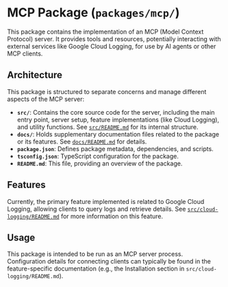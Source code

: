 # MCP Package (`packages/mcp/`)

This package contains the implementation of an MCP (Model Context Protocol) server. It provides tools and resources, potentially interacting with external services like Google Cloud Logging, for use by AI agents or other MCP clients.

## Architecture

This package is structured to separate concerns and manage different aspects of the MCP server:

-   **`src/`**: Contains the core source code for the server, including the main entry point, server setup, feature implementations (like Cloud Logging), and utility functions. See [`src/README.md`](./src/README.md) for its internal structure.
-   **`docs/`**: Holds supplementary documentation files related to the package or its features. See [`docs/README.md`](./docs/README.md) for details.
-   **`package.json`**: Defines package metadata, dependencies, and scripts.
-   **`tsconfig.json`**: TypeScript configuration for the package.
-   **`README.md`**: This file, providing an overview of the package.

## Features

Currently, the primary feature implemented is related to Google Cloud Logging, allowing clients to query logs and retrieve details. See [`src/cloud-logging/README.md`](./src/cloud-logging/README.md) for more information on this feature.

## Usage

This package is intended to be run as an MCP server process. Configuration details for connecting clients can typically be found in the feature-specific documentation (e.g., the Installation section in `src/cloud-logging/README.md`).